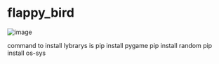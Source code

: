 # flappy_bird
![image](https://github.com/user-attachments/assets/cc48d35a-ebeb-446c-a43d-c2f2f99dcf5e)

command to install lybrarys is
pip install pygame
pip install random 
pip install os-sys

